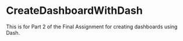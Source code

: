 # CreateDashboardWithDash
This is for Part 2 of the Final Assignment for creating dashboards using Dash. 
